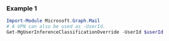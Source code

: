 ### Example 1
``` powershell
Import-Module Microsoft.Graph.Mail
# A UPN can also be used as -UserId.
Get-MgUserInferenceClassificationOverride -UserId $userId
```

